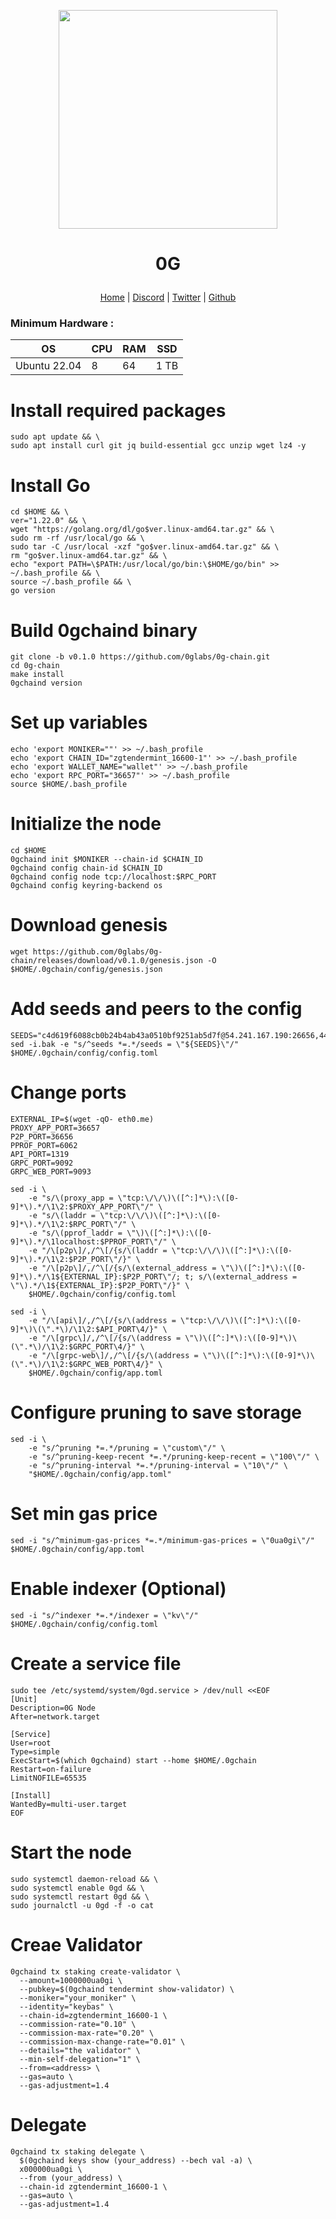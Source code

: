 <p align="center">
  <img height="350" height="350" src="https://github.com/user-attachments/assets/b6405d54-9ea3-443f-b920-e2a717fdf499">
</p>
<h1>
<p align="center"> 0G </p>
</h1>

<p align="center">
  <a href="https://0g.ai/">Home</a> |
  <a href="https://discord.com/invite/0glabs">Discord</a> |
  <a href="https://twitter.com/0G_labs">Twitter</a> |
  <a href="https://github.com/0glabs">Github</a> 
</p>

### Minimum Hardware :
OS  | CPU     | RAM      | SSD     | 
| ------------- | ------------- | ------------- | -------- |
| Ubuntu 22.04 | 8          | 64         | 1 TB  | 

# Install required packages
```
sudo apt update && \
sudo apt install curl git jq build-essential gcc unzip wget lz4 -y
```
# Install Go
```
cd $HOME && \
ver="1.22.0" && \
wget "https://golang.org/dl/go$ver.linux-amd64.tar.gz" && \
sudo rm -rf /usr/local/go && \
sudo tar -C /usr/local -xzf "go$ver.linux-amd64.tar.gz" && \
rm "go$ver.linux-amd64.tar.gz" && \
echo "export PATH=\$PATH:/usr/local/go/bin:\$HOME/go/bin" >> ~/.bash_profile && \
source ~/.bash_profile && \
go version
```
# Build 0gchaind binary
```
git clone -b v0.1.0 https://github.com/0glabs/0g-chain.git
cd 0g-chain
make install
0gchaind version
```
# Set up variables
```
echo 'export MONIKER=""' >> ~/.bash_profile
echo 'export CHAIN_ID="zgtendermint_16600-1"' >> ~/.bash_profile
echo 'export WALLET_NAME="wallet"' >> ~/.bash_profile
echo 'export RPC_PORT="36657"' >> ~/.bash_profile
source $HOME/.bash_profile
```
# Initialize the node
```
cd $HOME
0gchaind init $MONIKER --chain-id $CHAIN_ID
0gchaind config chain-id $CHAIN_ID
0gchaind config node tcp://localhost:$RPC_PORT
0gchaind config keyring-backend os
```
# Download genesis
```
wget https://github.com/0glabs/0g-chain/releases/download/v0.1.0/genesis.json -O $HOME/.0gchain/config/genesis.json
```
# Add seeds and peers to the config
```
SEEDS="c4d619f6088cb0b24b4ab43a0510bf9251ab5d7f@54.241.167.190:26656,44d11d4ba92a01b520923f51632d2450984d5886@54.176.175.48:26656,f2693dd86766b5bf8fd6ab87e2e970d564d20aff@54.193.250.204:26656,f878d40c538c8c23653a5b70f615f8dccec6fb9f@54.215.187.94:26656"
sed -i.bak -e "s/^seeds *=.*/seeds = \"${SEEDS}\"/" $HOME/.0gchain/config/config.toml
```
# Change ports
```
EXTERNAL_IP=$(wget -qO- eth0.me)
PROXY_APP_PORT=36657
P2P_PORT=36656
PPROF_PORT=6062
API_PORT=1319
GRPC_PORT=9092
GRPC_WEB_PORT=9093
```
```
sed -i \
    -e "s/\(proxy_app = \"tcp:\/\/\)\([^:]*\):\([0-9]*\).*/\1\2:$PROXY_APP_PORT\"/" \
    -e "s/\(laddr = \"tcp:\/\/\)\([^:]*\):\([0-9]*\).*/\1\2:$RPC_PORT\"/" \
    -e "s/\(pprof_laddr = \"\)\([^:]*\):\([0-9]*\).*/\1localhost:$PPROF_PORT\"/" \
    -e "/\[p2p\]/,/^\[/{s/\(laddr = \"tcp:\/\/\)\([^:]*\):\([0-9]*\).*/\1\2:$P2P_PORT\"/}" \
    -e "/\[p2p\]/,/^\[/{s/\(external_address = \"\)\([^:]*\):\([0-9]*\).*/\1${EXTERNAL_IP}:$P2P_PORT\"/; t; s/\(external_address = \"\).*/\1${EXTERNAL_IP}:$P2P_PORT\"/}" \
    $HOME/.0gchain/config/config.toml
```
```
sed -i \
    -e "/\[api\]/,/^\[/{s/\(address = \"tcp:\/\/\)\([^:]*\):\([0-9]*\)\(\".*\)/\1\2:$API_PORT\4/}" \
    -e "/\[grpc\]/,/^\[/{s/\(address = \"\)\([^:]*\):\([0-9]*\)\(\".*\)/\1\2:$GRPC_PORT\4/}" \
    -e "/\[grpc-web\]/,/^\[/{s/\(address = \"\)\([^:]*\):\([0-9]*\)\(\".*\)/\1\2:$GRPC_WEB_PORT\4/}" \
    $HOME/.0gchain/config/app.toml
```
# Configure pruning to save storage
```
sed -i \
    -e "s/^pruning *=.*/pruning = \"custom\"/" \
    -e "s/^pruning-keep-recent *=.*/pruning-keep-recent = \"100\"/" \
    -e "s/^pruning-interval *=.*/pruning-interval = \"10\"/" \
    "$HOME/.0gchain/config/app.toml"
```
# Set min gas price 
```
sed -i "s/^minimum-gas-prices *=.*/minimum-gas-prices = \"0ua0gi\"/" $HOME/.0gchain/config/app.toml
```
# Enable indexer (Optional)
```
sed -i "s/^indexer *=.*/indexer = \"kv\"/" $HOME/.0gchain/config/config.toml
```
# Create a service file
```
sudo tee /etc/systemd/system/0gd.service > /dev/null <<EOF
[Unit]
Description=0G Node
After=network.target

[Service]
User=root
Type=simple
ExecStart=$(which 0gchaind) start --home $HOME/.0gchain
Restart=on-failure
LimitNOFILE=65535

[Install]
WantedBy=multi-user.target
EOF
```
# Start the node
```
sudo systemctl daemon-reload && \
sudo systemctl enable 0gd && \
sudo systemctl restart 0gd && \
sudo journalctl -u 0gd -f -o cat
```
# Creae Validator
```
0gchaind tx staking create-validator \
  --amount=1000000ua0gi \
  --pubkey=$(0gchaind tendermint show-validator) \
  --moniker="your_moniker" \
  --identity="keybas" \
  --chain-id=zgtendermint_16600-1 \
  --commission-rate="0.10" \
  --commission-max-rate="0.20" \
  --commission-max-change-rate="0.01" \
  --details="the validator" \
  --min-self-delegation="1" \
  --from=<address> \
  --gas=auto \
  --gas-adjustment=1.4
```
# Delegate
```
0gchaind tx staking delegate \
  $(0gchaind keys show (your_address) --bech val -a) \
  x000000ua0gi \
  --from (your_address) \
  --chain-id zgtendermint_16600-1 \
  --gas=auto \
  --gas-adjustment=1.4
```
